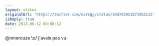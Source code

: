 ```yaml
---
layout: status
originalUrl: 'https://twitter.com/marcgg/status/344742921871962113'
isReply: true
date: 2013-06-12 09:08:12
---
```


@nmerouze \o/ j'avais pas vu
